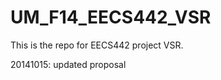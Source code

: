 UM_F14_EECS442_VSR
==================

This is the repo for EECS442 project VSR.

20141015: updated proposal
